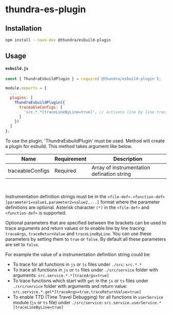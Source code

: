 # thundra-es-plugin

## Installation

```bash
npm install --save-dev @thundra/esbuild-plugin
````

## Usage
#### **`esbuild.js`**
```js
const { ThundraEsbuildPlugin } = require('@thundra/esbuild-plugin');

module.exports = {
  ...
  plugins: [
    ThundraEsbuildPlugin({
      traceableConfigs: [
        'src.*.*[traceLineByLine=true]', // activate line by line tracing for all files under src folder
      ]
    })
  ]
};
```

To use the plugin, 'ThundraEsbuildPlugin' must be used. Method will create a plugin for esbuild. This method takes argument like below.

| Name                      | Requirement       | Description
| ---                       | ---               | ---        
| traceableConfigs            | Required          | Array of instrumentation defination string

</br>

Instrumentation definition strings must be in the `<file-def>.<function-def>[parameter1=value1,parameter2=value2,...]` format where the parameter definitions are optional. Asterisk character `(*)` in the `<file-def>` and `<function-def>` is supported.

Optional parameters that are specified between the brackets can be used to trace arguments and return values or to enable line by line tracing: `traceArgs`, `traceReturnValue` and `traceLineByLine`. You can use these parameters by setting them to `true` or `false`. By default all these parameters are set to `false`.

For example the value of a instrumentation definition string could be:

* To trace for all functions in `js` or `ts` files under `./src`: `src.*.*`
* To trace all functions in `js` or `ts` files under `./src/service` folder with arguments: `src.service.*.*[traceArgs=true]`
* To trace functions which start with `get` in the `js` or `ts` files under `./src/service` folder with arguments and return value: `src.service.*.get*[traceArgs=true,traceReturnValue=true]`
* To enable TTD (Time Travel Debugging) for all functions in `userService` module (`js` or `ts` file) under `./src/service`: `src.service.userService.*[traceLineByLine=true]`
